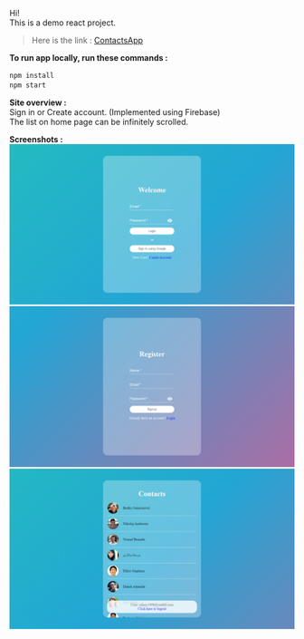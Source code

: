 Hi!<br>
This is a demo react project.<br>

>Here is the link : [ContactsApp](https://democontacts.vercel.app/ "https://democontacts.vercel.app/")

**To run app locally, run these commands :**
```bash
npm install
npm start
```

**Site overview :**<br>
Sign in or Create account. (Implemented using Firebase)<br>
The list on home page can be infinitely scrolled.<br>

**Screenshots :**<br>
![Login Page](/screenshots/login.png "Login Page")
![Signup Page](/screenshots/signup.png "Signup Page")
![Home Page](/screenshots/home.png "Home Page")
